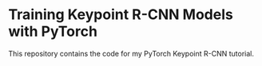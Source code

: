 # Training Keypoint R-CNN Models with PyTorch

This repository contains the code for my PyTorch Keypoint R-CNN tutorial.

